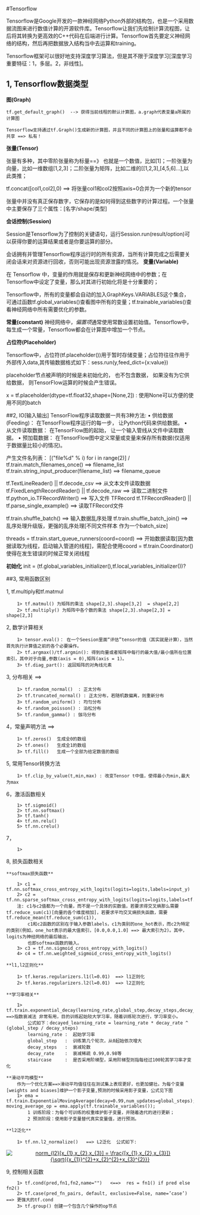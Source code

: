 #Tensorflow 

Tensorflow是Google开发的一款神经网络Python外部的结构包，也是一个采用数据流图来进行数值计算的开源软件库。Tensorflow让我们先绘制计算流程图，让后将其转换为更高效的C++代码在后端进行计算。Tensorflow首先要定义神经网络的结构，然后再把数据放入结构当中去运算和training。

Tensorflow框架可以很好地支持深度学习算法，但是其不限于深度学习[深度学习重要特征：1，多层。2，非线性]。	

## 1, Tensorflow数据类型

**图(Graph)**

	tf.get_default_graph() 	--> 获得当前线程的默认计算图，a.graph代表变量a所属的计算图
	
	Tensorflow支持通过tf.Graph()生成新的计算图，并且不同的计算图上的张量和运算都不会共享 ==> 私有！

**张量(Tensor)**

张量有多种，其中零阶张量称为标量==》 也就是一个数值，比如[1]；一阶张量为向量，比如一维数组[1,2,3]；二阶张量为矩阵，比如二维的[[1,2,3],[4,5,6]...],以此类推；

tf.concat([col1,col2],0)  ==> 将张量col1和col2按照axis=0合并为一个新的tensor

张量中并没有真正保存数字，它保存的是如何得到这些数字的计算过程。一个张量中主要保存了三个属性：[名字/shape/类型]

**会话控制(Session)**

Session是Tensorflow为了控制的关键语句，运行Session.run(result/option)可以获得你要的运算结果或者是你要运算的部分。

会话拥有并管理Tensorflow程序运行时的所有资源，当所有计算完成之后需要关闭会话来对资源进行回收，否则可能出现资源泄露的情况。
**变量(Variable)**

在 Tensorflow 中，变量的作用就是保存和更新神经网络中的参数；在Tensorflow中设定了变量，那么对其进行初始化将是十分重要的；

Tensorflow中，所有的变量都会自动的加入GraphKeys.VARIABLES这个集合，可通过函数tf.global_variables()查看图中所有的变量；tf.trainable_variables()查看神经网络中所有需要优化的参数。

**常量(constant)**
神经网络中，*偏置项*通常使用常数设置初始值。Tensorflow中，每生成一个常量，Tensorflow都会在计算图中增加一个节点。

**占位符(Placeholder)**

Tensorflow中，占位符(tf.placeholder())用于暂时存储变量；占位符往往作用于外部传入data,其传输数据格式如下：sess.run(y,feed_dict={x:value})

placeholder节点被声明的时候是未初始化的， 也不包含数据， 如果没有为它供给数据， 则TensorFlow运算的时候会产生错误。

x = tf.placeholder(dtype=tf.float32,shape=[None,2]) : 使用None可以方便的使用不同的batch

##2, IO[输入输出]
TensorFlow程序读取数据一共有3种方法:
	•	供给数据(Feeding)： 在TensorFlow程序运行的每一步， 让Python代码来供给数据。
	•	从文件读取数据： 在TensorFlow图的起始， 让一个输入管线从文件中读取数据。
	•	预加载数据： 在TensorFlow图中定义常量或变量来保存所有数据(仅适用于数据量比较小的情况)。

产生文件名列表：
[("file%d" % i) for i in range(2)]  / tf.train.match_filenames_once()  ==> filename_list
tf.train.string_input_producer(filename_list)   ==>  filename_queue

tf.TextLineReader() || tf.decode_csv  ==> 从文本文件读取数据
tf.FixedLengthRecordReader() || tf.decode_raw  ==> 读取二进制文件
tf.python_io.TFRecordWriter()    ==> 写入文件 TFRecord
tf.TFRecordReader() || tf.parse_single_example()  ==> 读取TFRecord文件

tf.train.shuffle_batch()  ==>   输入数据乱序处理
tf.train.shuffle_batch_join()  ==> 乱序处理升级版，更强的乱序处理[不同文件样本 作为一个batch_size]

threads = tf.train.start_queue_runners(coord=coord) ==> 开始数据读取[因为数据读取为线程，启动输入管道的线程]，需配合使用coord = tf.train.Coordinator() 使得在发生错误的时候正常关闭线程

**初始化**
init = (tf.global_variables_initializer(),tf.local_variables_initializer())?


##3, 常用函数区别

1, tf.multiply和tf.matmul
    
		1> tf.matmul() 为矩阵的乘法 shape[2,3].shape[3,2]  = shape[2,2]
		2> tf.multiply() 为矩阵中各个数的乘法 shape[2,3].shape[2,3] = shape[2,3]

2, 数学计算相关
	
		1> tensor.eval()： 在一个Seesion里面“评估”tensor的值（其实就是计算），当然首先执行计算值之前的各个必要操作。
		2> tf.argmax()/tf.argmin(): 得到向量或者矩阵中每行的最大值/最小值所在位置索引，其中对于向量,参数(axis = 0),矩阵(axis = 1)。
		3> tf.diag_part(): 返回矩阵的对角线元素

3, 分布相关 ==>

		1> tf.random_normal()  : 正太分布
		2> tf.truncated_normal() : 正太分布，若随机数偏离，则重新分布 
		3> tf.random_uniform() : 均匀分布
		4> tf.random_poisson() : 泊松分布
		5> tf.random_gamma() : 伽马分布

4，常量声明方法 ==> 

		1> tf.zeros()  生成全0的数组
		2> tf.ones()   生成全1的数组
		3> tf.fill()   生成一个全部为给定数值的数组

5, 常用Tensor转换方法

		1> tf.clip_by_value(t,min,max) : 改变Tensor t中值，使得最小为min,最大为max

6，激活函数相关

		1> tf.sigmoid()
		2> tf.nn.softmax()
		3> tf.tanh()
		4> tf.nn.relu()
		5> tf.nn.crelu()
		
		
7，

		1> 

8, 损失函数相关

	**softmax损失函数**
	
		1> c1 = tf.nn.softmax_cross_entropy_with_logits(logits=logits,labels=input_y)
        2> c2 = tf.nn.sparse_softmax_cross_entropy_with_logits(logits=logits,labels=tf.argmax(input_y,axis=1))
		注: c1与c2值都为一个向量，而不是一个具体的实数值，若要求得交叉熵那么需要tf.reduce_sum(c1)[向量的各个维度相加]，若要求平均交叉熵损失函数，需要tf.reduce_mean(tf.reduce_sum(c1)),
			c1和c2函数的区别在于输入参数labels，c1为类别的one_hot表示，而c2为特定的类别(例如，one_hot表示的最大值索引，[0.0,0.0,1.0] ==> 最大索引为2)。其中，logits为神经网络的最后输出，
			也即softmax函数的输入。
		3> c3 = tf.nn.sigmoid_cross_entropy_with_logits()
		4> c4 = tf.nn.weighted_sigmoid_cross_entropy_with_logits()
	
	**l1,l2正则化**

		1> tf.keras.regularizers.l1(l=0.01)  ==> l1正则化
		2> tf.keras.regularizers.l2(l=0.01)  ==> l2正则化
	
	**学习率相关**

		1> tf.train.exponential_decay(learning_rate,global_step,decay_steps,decay_rate,staircase=true/false) ==>指数衰减法 非常有用，目的训练起始较大学习率，随着训练轮次进行，学习率变小。
			公式如下：decayed_learning_rate = learning_rate * decay_rate ^ (global_step / decay_steps)
			learning_rate :  起始学习率
			global_step   :  训练第几个轮次，从0起始依次增大
			decay_steps   :  衰减轮数
			decay_rate    :  衰减稀疏 0.99,0.98等
			staircase     :  是否采用阶梯型，采用阶梯型则指每经过100轮其学习率才变化
	
	**滑动平均模型**
		作为一个优化方案==>滑动平均值往往在测试集上表现更好，也更加健壮。为每个变量[weights and biases]维护一个影子变量,预测的时候采用影子变量，公式见下图
		1> ema = tf.train.ExponentialMovingAverage(decay=0.99,num_updates=global_steps); moving_average_op = ema.apply(tf.trainable_variables());
			1 训练阶段：为每个可训练的权重维护影子变量，并随着迭代的进行更新；
			2 预测阶段：使用影子变量替代真实变量值，进行预测。

	**l2泛化**
		
		1> tf.nn.l2_normalize()   ==> L2泛化  公式如下:

<div align=center>
<a href="https://www.codecogs.com/eqnedit.php?latex=norm_{l2}[x_{1},x_{2},x_{3}]&space;=&space;\frac{[x_{1},x_{2},x_{3}]}{\sqrt{{x_{1}}^{2}&plus;x_{2}^{2}&plus;x_{3}^{2}}}" target="_blank"><img src="https://latex.codecogs.com/gif.latex?norm_{l2}[x_{1},x_{2},x_{3}]&space;=&space;\frac{[x_{1},x_{2},x_{3}]}{\sqrt{{x_{1}}^{2}&plus;x_{2}^{2}&plus;x_{3}^{2}}}" title="norm_{l2}[x_{1},x_{2},x_{3}] = \frac{[x_{1},x_{2},x_{3}]}{\sqrt{{x_{1}}^{2}+x_{2}^{2}+x_{3}^{2}}}" /></a></div>



9, 控制相关函数

		1> tf.cond(pred,fn1,fn2,name="")   <==>  res = fn1() if pred else fn2() 
		2> tf.case(pred_fn_pairs, default, exclusive=False, name=’case’)  ==> 更强大的tf.cond
		3> tf.group() 创建一个包含几个操作的op节点
